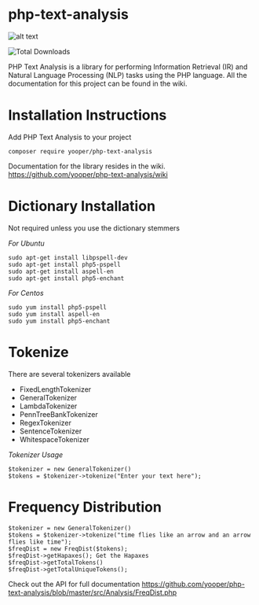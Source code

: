 php-text-analysis
=============
![alt text](https://travis-ci.org/yooper/php-text-analysis.svg?branch=master "Build status")

![Total Downloads](https://packagist.org/packages/php-text-analysis/php-text-analysis)

PHP Text Analysis is a library for performing Information Retrieval (IR) and Natural Language Processing (NLP) tasks using the PHP language. All the documentation for this project can be found in the wiki. 

Installation Instructions
=============

Add PHP Text Analysis to your project
```
composer require yooper/php-text-analysis
```
Documentation for the library resides in the wiki. 
https://github.com/yooper/php-text-analysis/wiki

Dictionary Installation
=============

Not required unless you use the dictionary stemmers

*For Ubuntu*
```
sudo apt-get install libpspell-dev 
sudo apt-get install php5-pspell
sudo apt-get install aspell-en
sudo apt-get install php5-enchant
```
*For Centos* 
```
sudo yum install php5-pspell
sudo yum install aspell-en
sudo yum install php5-enchant
```


Tokenize
=============

There are several tokenizers available 

 * FixedLengthTokenizer
 * GeneralTokenizer
 * LambdaTokenizer
 * PennTreeBankTokenizer
 * RegexTokenizer
 * SentenceTokenizer 
 * WhitespaceTokenizer

*Tokenizer Usage*
```
$tokenizer = new GeneralTokenizer()
$tokens = $tokenizer->tokenize("Enter your text here");
```

Frequency Distribution
=============
```
$tokenizer = new GeneralTokenizer()
$tokens = $tokenizer->tokenize("time flies like an arrow and an arrow flies like time");
$freqDist = new FreqDist($tokens);
$freqDist->getHapaxes(); Get the Hapaxes
$freqDist->getTotalTokens()
$freqDist->getTotalUniqueTokens();
```
Check out the API for full documentation
https://github.com/yooper/php-text-analysis/blob/master/src/Analysis/FreqDist.php

 
